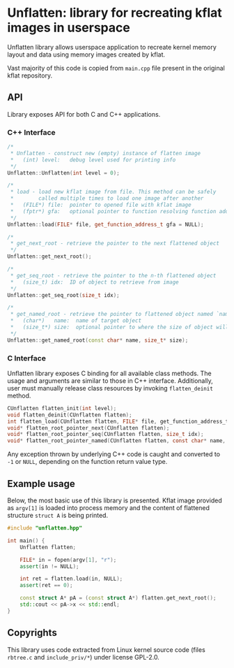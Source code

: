 # Unflatten: library for recreating kflat images in userspace

Unflatten library allows userspace application to recreate kernel memory layout and data using memory images created by kflat. 

Vast majority of this code is copied from `main.cpp` file present in the original kflat repository.

## API
Library exposes API for both C and C++ applications.

### C++ Interface

```cpp
/*
 * Unflatten - construct new (empty) instance of flatten image
 *   (int) level:   debug level used for printing info
 */
Unflatten::Unflatten(int level = 0);

/*
 * load - load new kflat image from file. This method can be safely
 *  	  called multiple times to load one image after another
 *   (FILE*) file:  pointer to opened file with kflat image
 *   (fptr*) gfa:   optional pointer to function resolving function addresses
 */
Unflatten::load(FILE* file, get_function_address_t gfa = NULL);

/*
 * get_next_root - retrieve the pointer to the next flattened object
 */
Unflatten::get_next_root();

/*
 * get_seq_root - retrieve the pointer to the n-th flattened object
 *   (size_t) idx:  ID of object to retrieve from image
 */
Unflatten::get_seq_root(size_t idx);

/*
 * get_named_root - retrieve the pointer to flattened object named `name`
 *   (char*)   name:  name of target object
 *   (size_t*) size:  optional pointer to where the size of object will be stored
 */
Unflatten::get_named_root(const char* name, size_t* size);
```

### C Interface

Unflatten library exposes C binding for all available class methods. The usage and arguments are similar to those in C++ interface. Additionally, user must manually release class resources by invoking `flatten_deinit` method.

```c
CUnflatten flatten_init(int level);
void flatten_deinit(CUnflatten flatten);
int flatten_load(CUnflatten flatten, FILE* file, get_function_address_t gfa);
void* flatten_root_pointer_next(CUnflatten flatten);
void* flatten_root_pointer_seq(CUnflatten flatten, size_t idx);
void* flatten_root_pointer_named(CUnflatten flatten, const char* name, size_t* idx);
```

Any exception thrown by underlying C++ code is caught and converted to `-1` or `NULL`, depending on the function return value type.

## Example usage

Below, the most basic use of this library is presented. Kflat image provided as `argv[1]` is loaded into process memory and the content of flattened structure `struct A` is being printed.

```cpp
#include "unflatten.hpp"

int main() {
    Unflatten flatten;

    FILE* in = fopen(argv[1], "r");
    assert(in != NULL);

    int ret = flatten.load(in, NULL);
    assert(ret == 0);

    const struct A* pA = (const struct A*) flatten.get_next_root();
    std::cout << pA->x << std::endl;
}
```

## Copyrights
This library uses code extracted from Linux kernel source code (files `rbtree.c` and `include_priv/*`) under license GPL-2.0.

